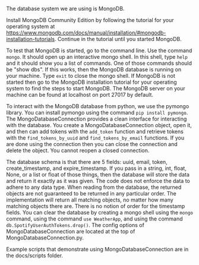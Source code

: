 The database system we are using is MongoDB.

Install MongoDB Community Edition by following the tutorial for your operating system at https://www.mongodb.com/docs/manual/installation/#mongodb-installation-tutorials. Continue in the tutorial until you started MongoDB.

To test that MongoDB is started, go to the command line. Use the command `mongo`. It should open up an interactive mongo shell. In this shell, type `help` and it should show you a list of commands. One of those commands should be "show dbs". If this works, then the MongoDB database is running on your machine. Type `exit` to close the mongo shell. If MongoDB is not started then go to the MongoDB installation tutorial for your operating system to find the steps to start MongoDB. The MongoDB server on your machine can be found at localhost on port 27017 by default.

To interact with the MongoDB database from python, we use the pymongo library. You can install pymongo using the command `pip install pymongo`. The MongoDatabaseConnection provides a clean interface for interacting with the database. You create a MongoDatabaseConnection object, open it, and then can add tokens with the `add_token` function and retrieve tokens with the `find_tokens_by_uuid` and `find_tokens_by_email` functions. If you are done using the connection then you can close the connection and delete the object. You cannot reopen a closed connection.

The database schema is that there are 5 fields: uuid, email, token, create_timestamp, and expire_timestamp. If you pass in a string, int, float, None, or a list or float of those things, then the database will store the data and return it exactly as it was given. The code does not enforce the data to adhere to any data type. When reading from the database, the returned objects are not guaranteed to be returned in any particular order. The implementation will return all matching objects, no matter how many matching objects there are. There is no notion of order for the timestamp fields. You can clear the database by creating a mongo shell using the `mongo` command, using the command `use WeatherApp`, and using the command `db.SpotifyUserAuthTokens.drop()`. The config options of MongoDatabaseConnection are located at the top of MongoDatabaseConnection.py.

Example scripts that demonstrate using MongoDatabaseConnection are in the docs/scripts folder.